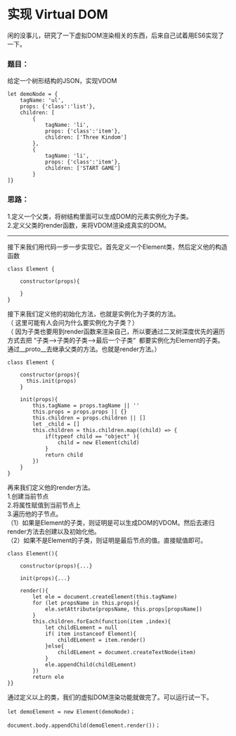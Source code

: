 #   实现 Virtual DOM
闲的没事儿，研究了一下虚拟DOM渲染相关的东西，后来自己试着用ES6实现了一下。
### 题目：
给定一个树形结构的JSON，实现VDOM
```
let demoNode = {
    tagName: 'ul',
    props: {'class':'list'},
    children: [
        {
            tagName: 'li',
            props: {'class':'item'},
            children: ['Three Kindom']
        },
        {
            tagName: 'li',
            props: {'class':'item'},
            children: ['START GAME']
        }    
]}
```  
### 思路：    

1.定义一个父类，将树结构里面可以生成DOM的元素实例化为子类。  
2.定义父类的render函数，来将VDOM渲染成真实的DOM。    
  
___

接下来我们用代码一步一步实现它。首先定义一个Element类，然后定义他的构造函数
```
class Element {

    constructor(props){
  
    }
}
```
接下来我们定义他的初始化方法，也就是实例化为子类的方法。  
（ 这里可能有人会问为什么要实例化为子类？）  
（ 因为子类也要用到render函数来渲染自己，所以要通过二叉树深度优先的遍历方式去把 “子类-->子类的子类-->最后一个子类“  都要实例化为Element的子类。通过__proto__去继承父类的方法。也就是render方法。）
```
class Element {

    constructor(props){
      this.init(props)
    }

    init(props){
        this.tagName = props.tagName || ''
        this.props = props.props || {}
        this.children = props.children || []
        let _child = []
        this.children = this.children.map((child) => {
            if(typeof child == "object" ){
                child = new Element(child)
            }
            return child
        })
    }
}
```
再来我们定义他的render方法。  
1.创建当前节点  
2.将属性赋值到当前节点上  
3.遍历他的子节点。  
（1）如果是Element的子类，则证明是可以生成DOM的VDOM。然后去递归render方法去创建以及初始化他。  
（2）如果不是Element的子类，则证明是最后节点的值。直接赋值即可。
```
class Element(){

    constructor(props){...}

    init(props){...}

    render(){             
        let ele = document.createElement(this.tagName)        
        for (let propsName in this.props){            
            ele.setAttribute(propsName, this.props[propsName])        
        }        
        this.children.forEach(function(item ,index){            
            let childELement = null 
            if( item instanceof Element){
                childELement = item.render()
            }else{
                childELement = document.createTextNode(item)
            }
            ele.appendChild(childELement)
        })
        return ele
}}
```  
通过定义以上的类，我们的虚拟DOM渲染功能就做完了。可以运行试一下。  

```
let demoElement = new Element(demoNode)；

document.body.appendChild(demoElement.render())；
```